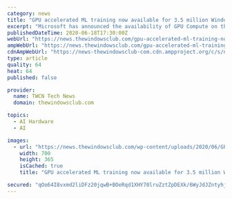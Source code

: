 ```yaml
---
category: news
title: "GPU accelerated ML training now available for 3.5 million Windows Subsystem for Linux users"
excerpt: "Microsoft has announced the availability of GPU Compute on the WSL2, allowing users to run native Linux command-line tools directly on Windows 10"
publishedDateTime: 2020-06-18T17:30:00Z
webUrl: "https://news.thewindowsclub.com/gpu-accelerated-ml-training-now-available-for-3-5-million-windows-subsystem-for-linux-users-100939/"
ampWebUrl: "https://news.thewindowsclub.com/gpu-accelerated-ml-training-now-available-for-3-5-million-windows-subsystem-for-linux-users-100939/amp/"
cdnAmpWebUrl: "https://news-thewindowsclub-com.cdn.ampproject.org/c/s/news.thewindowsclub.com/gpu-accelerated-ml-training-now-available-for-3-5-million-windows-subsystem-for-linux-users-100939/amp/"
type: article
quality: 64
heat: 64
published: false

provider:
  name: TWCN Tech News
  domain: thewindowsclub.com

topics:
  - AI Hardware
  - AI

images:
  - url: "https://news.thewindowsclub.com/wp-content/uploads/2020/06/GPU-Compute-WSL-2.jpg"
    width: 700
    height: 365
    isCached: true
    title: "GPU accelerated ML training now available for 3.5 million Windows Subsystem for Linux users"

secured: "qOo64I8vxmd2liDFz20jqwB+BOeRqd1XHY70lruZztZpDEXk/6WyJdJZntyhjp+4ZfG2PIwYr5oN7SN4FLQUPvYbMjW2SRck+Di3evfWoyipG67y8HiEdzoj/rGwZ683M6B+So3mod9Vy9f03MdA9bhlq/18YCkJ7jEPjmwwtWcoCOWqZ0AZeCrT8G36w0lfmpDr5hoGladmuF8dOQstqKvApT7YfhNM9D217rWCqRZshfHW5cuifw61QYj6i0RbgyszrOmJPxPtYUqHLrCnY1t0DjcRXEZmSFGu0w/mH9I1Xevs6pC+Yjdk7VLQpje1vxFGYprlcRQKauTlgWoUFw==;lq/yQzeAsxlesYuBFTVJOA=="
---
```


